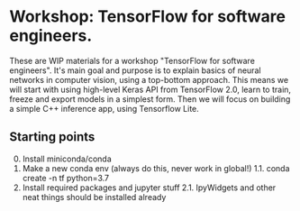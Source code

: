 # Workshop: TensorFlow for software engineers.

These are WIP materials for a workshop "TensorFlow for software engineers". It's main goal and purpose is to explain basics of neural networks in computer vision, using a top-bottom approach.
This means we will start with using high-level Keras API from TensorFlow 2.0, learn to train, freeze and export models in a simplest form. Then we will focus on building a simple C++ inference app, using Tensorflow Lite. 

## Starting points
0. Install miniconda/conda
1. Make a new conda env (always do this, never work in global!)
1.1. conda create -n tf python=3.7
2. Install required packages and jupyter stuff
2.1. IpyWidgets and other neat things should be installed already

